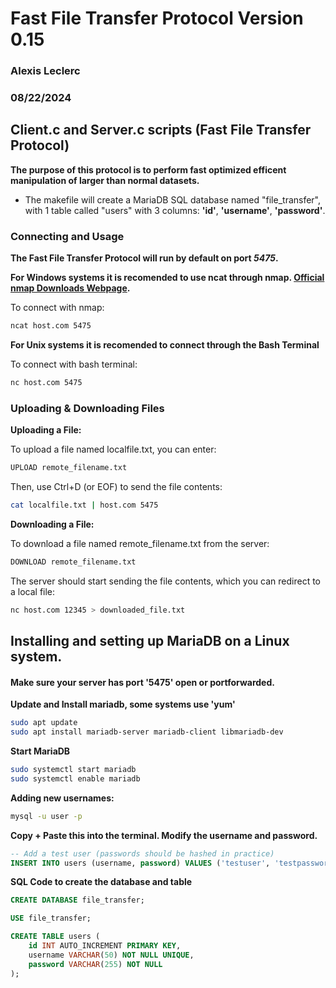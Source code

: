 # Fast File Transfer Protocol Version 0.15
### Alexis Leclerc 
### 08/22/2024

## Client.c and Server.c scripts (Fast File Transfer Protocol)

**The purpose of this protocol is to perform fast optimized efficent manipulation of larger than normal datasets.**
* The makefile will create a MariaDB SQL database named "file_transfer", with 1 table called "users" with 3 columns: **'id'**, **'username'**, **'password'**.

### Connecting and Usage

**The Fast File Transfer Protocol will run by default on port *5475*.**

**For Windows systems it is recomended to use ncat through nmap. [Official nmap Downloads Webpage](https://nmap.org/download#windows).**

To connect with nmap:
```bash
ncat host.com 5475
```

**For Unix systems it is recomended to connect through the Bash Terminal**

To connect with bash terminal:
```bash
nc host.com 5475
```

### Uploading & Downloading Files

**Uploading a File:**

To upload a file named localfile.txt, you can enter:
```bash
UPLOAD remote_filename.txt
```

Then, use Ctrl+D (or EOF) to send the file contents:
```bash
cat localfile.txt | host.com 5475
```
**Downloading a File:**

To download a file named remote_filename.txt from the server:
```bash
DOWNLOAD remote_filename.txt
```

The server should start sending the file contents, which you can redirect to a local file:
```bash
nc host.com 12345 > downloaded_file.txt
```

## Installing and setting up MariaDB on a Linux system.

#### Make sure your server has port '5475' open or portforwarded.

**Update and Install mariadb, some systems use 'yum'**
```bash
sudo apt update
sudo apt install mariadb-server mariadb-client libmariadb-dev
```

**Start MariaDB**
```bash
sudo systemctl start mariadb
sudo systemctl enable mariadb
```

**Adding new usernames:**
```bash
mysql -u user -p
```

**Copy + Paste this into the terminal. Modify the username and password.**
```sql
-- Add a test user (passwords should be hashed in practice)
INSERT INTO users (username, password) VALUES ('testuser', 'testpassword');
```

**SQL Code to create the database and table**
```sql
CREATE DATABASE file_transfer;

USE file_transfer;

CREATE TABLE users (
    id INT AUTO_INCREMENT PRIMARY KEY,
    username VARCHAR(50) NOT NULL UNIQUE,
    password VARCHAR(255) NOT NULL
);
